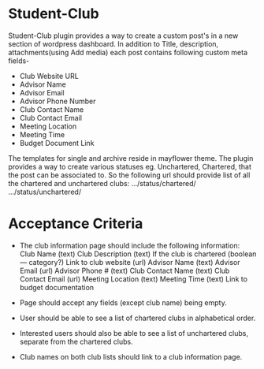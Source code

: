 # Student-Club

Student-Club plugin provides a way to create a custom post's in a new section of wordpress dashboard.
In addition to Title, description, attachments(using Add media) each post contains following custom meta fields-
- Club Website URL
- Advisor Name
- Advisor Email
- Advisor Phone Number
- Club Contact Name
- Club Contact Email
- Meeting Location
- Meeting Time
- Budget Document Link

The templates for single and archive reside in mayflower theme.
The plugin provides a way to create various statuses eg. Unchartered, Chartered, that the post can be associated to.
So the following url should provide list of all the chartered and unchartered clubs:
.../status/chartered/
.../status/unchartered/

# Acceptance Criteria
* The club information page should include the following information:
	Club Name (text)
	Club Description (text)
	If the club is chartered (boolean— category?)
	Link to club website (url)
	Advisor Name (text)
	Advisor Email (url)
	Advisor Phone # (text)
	Club Contact Name (text)
	Club Contact Email (url)
	Meeting Location (text)
	Meeting Time (text)
	Link to budget documentation

* Page should accept any fields (except club name) being empty.
* User should be able to see a list of chartered clubs in alphabetical order.
* Interested users should also be able to see a list of unchartered clubs, separate from the chartered clubs.
* Club names on both club lists should link to a club information page.

